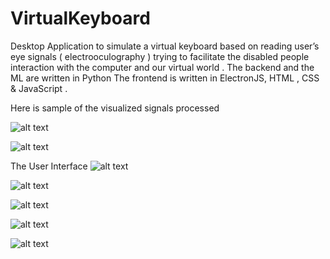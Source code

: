 # VirtualKeyboard
Desktop Application to simulate a virtual keyboard based on reading user’s eye signals 
( electrooculography ) trying to facilitate the disabled people interaction with the computer 
and our virtual world . 
The backend and the ML are written in Python 
The frontend is written in ElectronJS, HTML , CSS & JavaScript .

Here is sample of the visualized signals processed 

![alt text](https://i.ibb.co/NTqQTB5/FINALELMFROD.jpg)

![alt text](https://i.ibb.co/1dndtG7/TFTKRY.jpg)

The User Interface 
![alt text](https://i.ibb.co/sqtdQsp/Screenshot-533.png)

![alt text](https://i.ibb.co/gtCrcWM/Screenshot-535.png)

![alt text](https://i.ibb.co/sqtdQsp/Screenshot-533.png)

![alt text](https://i.ibb.co/gtCrcWM/Screenshot-535.png)

![alt text](https://i.ibb.co/x2NGfpy/Screenshot-536.png)
